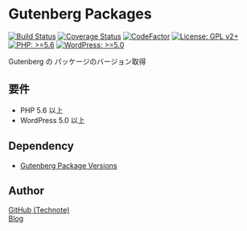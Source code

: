 # Gutenberg Packages

[![Build Status](https://travis-ci.com/technote-space/gutenberg-packages.svg?branch=master)](https://travis-ci.com/technote-space/gutenberg-packages)
[![Coverage Status](https://coveralls.io/repos/github/technote-space/gutenberg-packages/badge.svg?branch=master)](https://coveralls.io/github/technote-space/gutenberg-packages?branch=master)
[![CodeFactor](https://www.codefactor.io/repository/github/technote-space/gutenberg-packages/badge)](https://www.codefactor.io/repository/github/technote-space/gutenberg-packages)
[![License: GPL v2+](https://img.shields.io/badge/License-GPL%20v2%2B-blue.svg)](http://www.gnu.org/licenses/gpl-2.0.html)
[![PHP: >=5.6](https://img.shields.io/badge/PHP-%3E%3D5.6-orange.svg)](http://php.net/)
[![WordPress: >=5.0](https://img.shields.io/badge/WordPress-%3E%3D5.0-brightgreen.svg)](https://wordpress.org/)

Gutenberg の パッケージのバージョン取得

## 要件
- PHP 5.6 以上
- WordPress 5.0 以上

## Dependency
- [Gutenberg Package Versions](https://github.com/technote-space/gutenberg-package-versions)

## Author
[GitHub (Technote)](https://github.com/technote-space)  
[Blog](https://technote.space)
